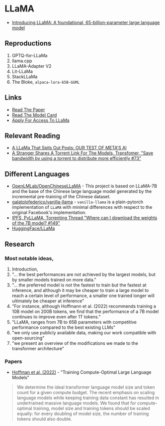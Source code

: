 # LLaMA

- [Introducing LLaMA: A foundational, 65-billion-parameter large language model](https://ai.facebook.com/blog/large-language-model-llama-meta-ai/)

## Reproductions

1. GPTQ-for-LLaMa
2. llama.cpp
3. LLaMA-Adapter V2
4. Lit-LLaMa
5. StackLLaMa
6. The Bloke, `alpaca-lora-65B-GGML`

## Links

- [Read The Paper](https://arxiv.org/abs/2302.13971)
- [Read The Model Card](https://github.com/facebookresearch/llama/blob/main/MODEL_CARD.md)
- [Apply For Access To LLaMa](https://docs.google.com/forms/d/e/1FAIpQLSfqNECQnMkycAp2jP4Z9TFX0cGR4uf7b_fBxjY_OjhJILlKGA/viewform)

## Relevant Reading

- [A LLaMa That Spits Out Posts: OUR TEST OF META'S AI](https://les-enovateurs.com/llama-meta-ai-test)
- [A Stranger Shares A Torrent Link For The Models, Transfomer, "Save bandwidth by using a torrent to distribute more efficiently #73"](https://github.com/facebookresearch/llama/pull/73/files)

## Different Languages

- [OpenLMLab/OpenChineseLLaMA](https://github.com/OpenLMLab/OpenChineseLLaMA) - This project is based on LLaMA-7B and the base of the Chinese large language model generated by the incremental pre-training of the Chinese dataset.
- [galatolofederico/vanilla-llama](https://github.com/galatolofederico/vanilla-llama) - `vanilla-llama` is a plain-pytorch implementation of `LLaMA` with minimal differences with respect to the original Facebook's implementation.
- [IPFS, PyLLaMA, Torrenting Thread "Where can I download the weights of the 7B model? #149"](https://github.com/facebookresearch/llama/issues/149)
- [HuggingFace/LLaMa](https://huggingface.co/docs/transformers/main/en/model_doc/llama)

## Research

### Most notable ideas,

1. Introduction,
  1. "... the best performances are not achieved by the largest models, but by smaller models trained on more data."
  2. "... the preferred model is not the fastest to train but the fastest at inference, and although it may be cheaper to train a large model to reach a certain level of performance, a smaller one trained longer will ultimately be cheaper at inference"
  3. "For instance, although Hoffmann et al. (2022) recommends training a 10B model on 200B tokens, we find that the performance of a 7B model continues to improve even after 1T tokens."
  4. "LLaMA, ranges from 7B to 65B parameters with competitive performance compared to the best existing LLMs"
  5. "we only use publicly available data, making our work compatible with open-sourcing"
  6. "we present an overview of the modifications we made to the transformer architecture"

### Papers

- [Hoffman et al. (2022)](https://arxiv.org/abs/2203.15556) - "Training Compute-Optimal Large Language Models"
> We determine the ideal transformer language model size and token count for a given compute budget. The recent emphasis on scaling language models while keeping training data constant has resulted in undertrained massive language models. We found that for compute-optimal training, model size and training tokens should be scaled equally: for every doubling of model size, the number of training tokens should also double.
